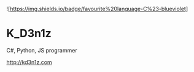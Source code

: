 ![https://img.shields.io/badge/favourite%20language-C%23-blueviolet]
# K_D3n1z
C#, Python, JS programmer

http://kd3n1z.com
